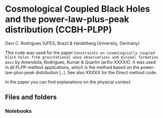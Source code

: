 # Cosmological Coupled Black Holes and the power-law-plus-peak distribution (CCBH-PLPP)

Davi C. Rodrigues (UFES, Brazil & Heidelberg University, Germany)

This code was used for the paper `Constraints on cosmologically coupled black holes from gravitational wave observations and minimal formation mass` by Amendola, Rodrigues, Kumar & Quartin (arXiv XXXXX). It was used in all PLPP-method applications, which is the method based on the power-law-plus-peak distribution [..].  See also XXXXX for the Direct method code.



In the paper you can find explanations on the physical context.

## Files and folders

### Notebooks











 
